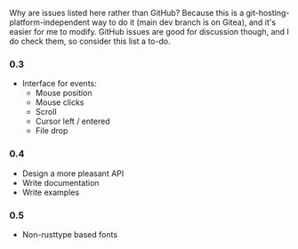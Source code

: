 Why are issues listed here rather than GitHub? Because this is a
git-hosting-platform-independent way to do it (main dev branch is on
Gitea), and it's easier for me to modify. GitHub issues are good for
discussion though, and I do check them, so consider this list a to-do.

### 0.3
- Interface for events:
  - Mouse position
  - Mouse clicks
  - Scroll
  - Cursor left / entered
  - File drop

### 0.4
- Design a more pleasant API
- Write documentation
- Write examples

### 0.5
- Non-rusttype based fonts
